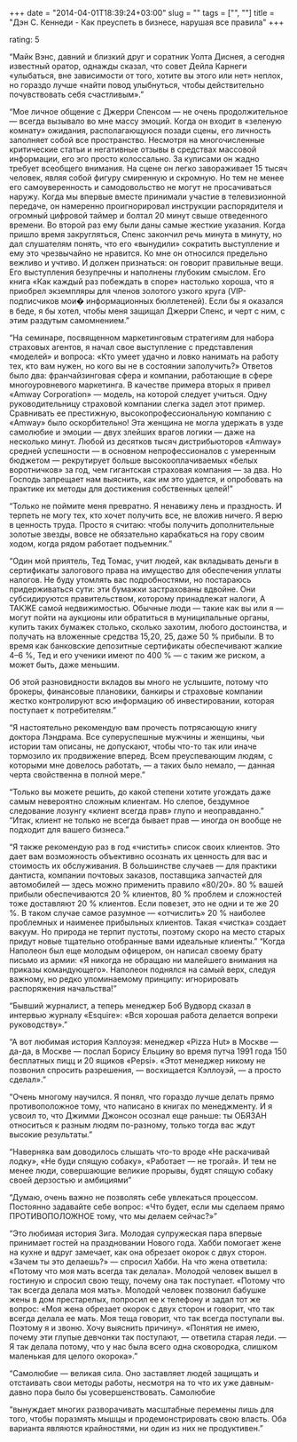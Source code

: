 +++
date = "2014-04-01T18:39:24+03:00"
slug = ""
tags = ["", ""]
title = "Дэн С. Кеннеди - Как преуспеть в бизнесе, нарушая все правила"
+++

rating: 5

“Майк Вэнс, давний и близкий друг и соратник Уолта Диснея, а сегодня известный
оратор, однажды сказал, что совет Дейла Карнеги «улыбаться, вне зависимости от
того, хотите вы этого или нет» неплох, но гораздо лучше «найти повод улыбнуться,
чтобы действительно почувствовать себя счастливым».”

“Мое личное общение с Джерри Спенсом — не очень продолжительное — всегда
вызывало во мне массу эмоций. Когда он входит в «зеленую комнату» ожидания,
располагающуюся позади сцены, его личность заполняет собой все пространство.
Несмотря на многочисленные критические статьи и негативные отзывы в средствах
массовой информации, его эго просто колоссально. За кулисами он жадно требует
всеобщего внимания. На сцене он легко завораживает 15 тысяч человек, являя собой
фигуру смиренную и скромную. Но тем не менее его самоуверенность и
самодовольство не могут не просачиваться наружу. Когда мы впервые вместе
принимали участие в телевизионной передаче, он намеренно проигнорировал
инструкции распорядителя и огромный цифровой таймер и болтал 20 минут свыше
отведенного времени. Во второй раз ему были даны самые жесткие указания. Когда
пришло время закругляться, Спенс закончил речь минута в минуту, но дал
слушателям понять, что его «вынудили» сократить выступление и ему это
чрезвычайно не нравится. Ко мне он относился предельно вежливо и учтиво. И
должен признаться: он говорит правильные вещи.  Его выступления безупречны и
наполнены глубоким смыслом. Его книга «Как каждый раз побеждать в споре»
настолько хороша, что я приобрел экземпляры для членов золотого узкого круга
(VIP-подписчиков мои� информационных бюллетеней). Если бы я оказался в беде, я
бы хотел, чтобы меня защищал Джерри Спенс, и черт с ним, с этим раздутым
самомнением.”

“На семинаре, посвященном маркетинговым стратегиям для набора страховых агентов,
я начал свое выступление с представления «моделей» и вопроса: «Кто умеет удачно
и ловко нанимать на работу тех, кто вам нужен, но кого вы не в состоянии
заполучить?» Ответов было два: франчайзинговая сфера и компании, работающие в
сфере многоуровневого маркетинга. В качестве примера вторых я привел «Amway
Corporation» — модель, на которой следует учиться. Одну руководительницу
страховой компании слегка задел этот пример.  Сравнивать ее престижную,
высокопрофессиональную компанию с «Amway» было оскорбительно! Эта женщина не
могла удержать в узде самолюбие и эмоции — двух злейших врагов логики — даже на
несколько минут.  Любой из десятков тысяч дистрибьюторов «Amway» средней
успешности — в основном непрофессионалов с умеренным бюджетом — рекрутирует
больше высокооплачиваемых «белых воротничков» за год, чем гигантская страховая
компания — за два. Но Господь запрещает нам выяснить, как им это удается, и
опробовать на практике их методы для достижения собственных целей!”

“Только не поймите меня превратно. Я ненавижу лень и праздность. И терпеть не
могу тех, кто хочет получить все, не вложив ничего. Я верю в ценность труда.
Просто я считаю: чтобы получить дополнительные золотые звезды, вовсе не
обязательно карабкаться на гору своим ходом, когда рядом работает подъемник.”

“Один мой приятель, Тед Томас, учит людей, как вкладывать деньги в сертификаты
залогового права на имущество для обеспечения уплаты налогов. Не буду утомлять
вас подробностями, но постараюсь придерживаться сути: эти бумажки застрахованы
вдвойне. Они субсидируются правительством, которому принадлежат налоги, А ТАКЖЕ
самой недвижимостью. Обычные люди — такие как вы или я — могут пойти на аукционы
или обратиться в муниципальные органы, купить таких бумажек столько, сколько
захотим, любого достоинства, и получать на вложенные средства 15,20, 25, даже 50
% прибыли. В то время как банковские депозитные сертификаты обеспечивают жалкие
4–6 %, Тед и его ученики имеют по 400 % — с таким же риском, а может быть, даже
меньшим.

Об этой разновидности вкладов вы много не услышите, потому что брокеры,
финансовые плановики, банкиры и страховые компании жестко контролируют всю
информацию об инвестировании, которая поступает к потребителям.”

“Я настоятельно рекомендую вам прочесть потрясающую книгу доктора Лэндрама. Все
суперуспешные мужчины и женщины, чьи истории там описаны, не допускают, чтобы
что-то так или иначе тормозило их продвижение вперед. Всем преуспевающим людям,
с которыми мне довелось работать, — а таких было немало, — данная черта
свойственна в полной мере.”

“Только вы можете решить, до какой степени хотите угождать даже самым невероятно
сложным клиентам. Но слепое, бездумное следование лозунгу «клиент всегда прав»
глупо и неоправданно.” “Итак, клиент не только не всегда бывает прав — иногда он
вообще не подходит для вашего бизнеса.”

“Я также рекомендую раз в год «чистить» список своих клиентов. Это дает вам
возможность объективно осознать их ценность для вас и стоимость их обслуживания.
В большинстве случаев — для практики дантиста, компании почтовых заказов,
поставщика запчастей для автомобилей — здесь можно применить правило «80/20». 80
% вашей прибыли обеспечиваются 20 % клиентов, 80 % проблем и сложностей тоже
доставляют 20 % клиентов. Если повезет, это не одни и те же 20 %. В таком случае
самое разумное — «отчислить» 20 % наиболее проблемных и наименее прибыльных
клиентов. Такая «чистка» создает вакуум. Но природа не терпит пустоты, поэтому
скоро на место старых придут новые тщательно отобранные вами идеальные клиенты.”
“Когда Наполеон был еще молодым офицером, он написал своему брату письмо из
армии: «Я никогда не обращаю ни малейшего внимания на приказы командующего».
Наполеон поднялся на самый верх, следуя важному, но редко упоминаемому принципу:
игнорировать распоряжения начальства!”

“Бывший журналист, а теперь менеджер Боб Вудворд сказал в интервью журналу
«Esquire»: «Вся хорошая работа делается вопреки руководству».”

“А вот любимая история Кэллоуэя: менеджер «Pizza Hut» в Москве — да-да, в Москве
— послал Борису Ельцину во время путча 1991 года 150 бесплатных пицц и 20 ящиков
«Pepsi». «Этот менеджер никому не позвонил спросить разрешения, — восхищается
Кэллоуэй, — а просто сделал».”

“Очень многому научился. Я понял, что гораздо лучше делать прямо противоположное
тому, что написано в книгах по менеджменту. И я усвоил то, что Джимми Джонсон
осознал еще раньше: ты ОБЯЗАН относиться к разным людям по-разному, только тогда
вас ждут высокие результаты.”

“Наверняка вам доводилось слышать что-то вроде «Не раскачивай лодку», «Не буди
спящую собаку», «Работает — не трогай». И тем не менее люди, совершающие великие
прорывы, будят спящую собаку своей дерзостью и амбициями”

“Думаю, очень важно не позволять себе увлекаться процессом.  Постоянно задавайте
себе вопрос: «Что будет, если мы сделаем прямо ПРОТИВОПОЛОЖНОЕ тому, что мы
делаем сейчас?»”

“Это любимая история Зига. Молодая супружеская пара впервые принимает гостей на
праздновании Нового года. Хабби помогает жене на кухне и вдруг замечает, как она
обрезает окорок с двух сторон.  «Зачем ты это делаешь?» — спросил Хабби. На что
жена ответила: «Потому что моя мать всегда так делала». Молодой человек вышел в
гостиную и спросил свою тещу, почему она так поступает. «Потому что так всегда
делала моя мать». Молодой человек позвонил бабушке жены в дом престарелых,
попросил ее к телефону и задал тот же вопрос: «Моя жена обрезает окорок с двух
сторон и говорит, что так всегда делала ее мать. Моя теща говорит, что так
всегда поступали вы.  Поэтому я и звоню. Хочу выяснить причину». «Понятия не
имею, почему эти глупые девчонки так поступают, — ответила старая леди. — Я так
делала потому, что у нас была всего одна сковородка, слишком маленькая для
целого окорока».”

“Самолюбие — великая сила. Оно заставляет людей защищать и отстаивать свои
методы работы, несмотря на то что их уже давным-давно пора было бы
усовершенствовать. Самолюбие

“вынуждает многих разворачивать масштабные перемены лишь для того, чтобы
поразмять мышцы и продемонстрировать свою власть. Оба варианта являются
крайностями, ни один из них не продуктивен.”
